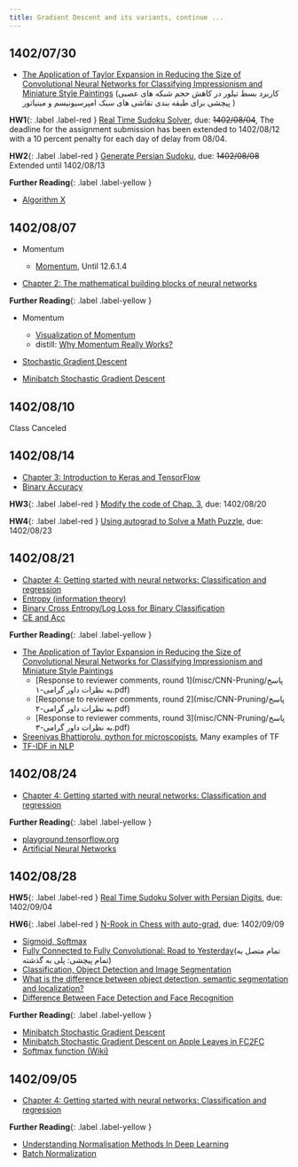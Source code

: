 ```yaml
---
title: Gradient Descent and its variants, continue ...
---
```



## 1402/07/30

* [The Application of Taylor Expansion in Reducing the Size of Convolutional Neural Networks for Classifying Impressionism and Miniature Style Paintings](https://fumcs.github.io/publications/#TaylorExpansion_in_CNN_prunning99) (کاربرد بسط تیلور در کاهش حجم شبکه های عصبی پیچشی برای طبقه بندی نقاشی های سبک امپرسیونیسم و مینیاتور
)

**HW1**{: .label .label-red } [Real Time Sudoku Solver](https://vu.um.ac.ir/mod/assign/view.php?id=454184), due: ~~1402/08/04~~,
The deadline for the assignment submission has been extended to 1402/08/12 with a 10 percent penalty for each day of delay from 08/04. 

**HW2**{: .label .label-red } [Generate Persian Sudoku](https://vu.um.ac.ir/mod/assign/view.php?id=454185), due: ~~1402/08/08~~ Extended until 1402/08/13

**Further Reading**{: .label .label-yellow }
* [Algorithm X](https://mamintoosi.github.io/slides/topics/DLX/DLX.html)



## 1402/08/07

* Momentum 
    - [Momentum](https://www.d2l.ai/chapter_optimization/momentum.html), Until 12.6.1.4

* [Chapter 2: The mathematical building blocks of neural networks](https://colab.research.google.com/github/fchollet/deep-learning-with-python-notebooks/blob/master/chapter02_mathematical-building-blocks.ipynb)

**Further Reading**{: .label .label-yellow }
* Momentum 
    - [Visualization of Momentum](https://milania.de/blog/Introduction_to_neural_network_optimizers_%5Bpart_1%5D_%E2%80%93_momentum_optimization)
    - distill: [Why Momentum Really Works?](https://distill.pub/2017/momentum/)

* [Stochastic Gradient Descent](https://www.d2l.ai/chapter_optimization/sgd.html)
* [Minibatch Stochastic Gradient Descent](https://www.d2l.ai/chapter_optimization/minibatch-sgd.html)

## 1402/08/10

Class Canceled


## 1402/08/14

* [Chapter 3: Introduction to Keras and TensorFlow](https://colab.research.google.com/github/fchollet/deep-learning-with-python-notebooks/blob/master/chapter03_introduction-to-keras-and-tf.ipynb)
* [Binary Accuracy](https://www.tensorflow.org/api_docs/python/tf/keras/metrics/BinaryAccuracy)

**HW3**{: .label .label-red } [Modify the code of Chap. 3](https://vu.um.ac.ir/mod/assign/view.php?id=458660), due: 1402/08/20

**HW4**{: .label .label-red } [Using autograd to Solve a Math Puzzle](https://vu.um.ac.ir/mod/assign/view.php?id=458994), due: 1402/08/23

## 1402/08/21

* [Chapter 4: Getting started with neural networks: Classification and regression](https://colab.research.google.com/github/fchollet/deep-learning-with-python-notebooks/blob/master/chapter04_getting-started-with-neural-networks.ipynb)
* [Entropy (information theory)](https://fa.wikipedia.org/wiki/%D8%A2%D9%86%D8%AA%D8%B1%D9%88%D9%BE%DB%8C_%D8%A7%D8%B7%D9%84%D8%A7%D8%B9%D8%A7%D8%AA)
* [Binary Cross Entropy/Log Loss for Binary Classification](https://www.analyticsvidhya.com/blog/2021/03/binary-cross-entropy-log-loss-for-binary-classification/)
* [CE and Acc](misc/LossAccExample.png)

**Further Reading**{: .label .label-yellow }
* [The Application of Taylor Expansion in Reducing the Size of Convolutional Neural Networks for Classifying Impressionism and Miniature Style Paintings](https://math-sci.ui.ac.ir/article_25351.html)
    - [Response to reviewer comments, round 1](misc/CNN-Pruning/پاسخ به نظرات داور گرامی-۱.pdf)
    - [Response to reviewer comments, round 2](misc/CNN-Pruning/پاسخ به نظرات داور گرامی-۲.pdf)
    - [Response to reviewer comments, round 3](misc/CNN-Pruning/پاسخ به نظرات داور گرامی-۳.pdf)
* [Sreenivas Bhattiprolu, python for microscopists](https://github.com/bnsreenu/python_for_microscopists), Many examples of TF
* [TF-IDF in NLP](https://www.dropbox.com/s/47s8r64yt41186q/TFIDF.zip?dl=1)

## 1402/08/24

* [Chapter 4: Getting started with neural networks: Classification and regression](https://colab.research.google.com/github/fchollet/deep-learning-with-python-notebooks/blob/master/chapter04_getting-started-with-neural-networks.ipynb)

**Further Reading**{: .label .label-yellow }
* [playground.tensorflow.org](https://playground.tensorflow.org/)
* [Artificial Neural Networks](https://www.bpesquet.fr/mlhandbook/algorithms/artificial_neural_networks.html)

## 1402/08/28

**HW5**{: .label .label-red } [Real Time Sudoku Solver with Persian Digits](https://vu.um.ac.ir/mod/assign/view.php?id=461848), due: 1402/09/04

**HW6**{: .label .label-red } [N-Rook in Chess with auto-grad](https://vu.um.ac.ir/mod/assign/view.php?id=459379), due: 1402/09/09

* [Sigmoid, Softmax](https://themaverickmeerkat.com/2019-10-23-Softmax/)
* [Fully Connected to Fully Convolutional: Road to Yesterday](https://github.com/mamintoosi/FC2FC)(تمام متصل به تمام پیچشی: پلی به گذشته)
* [Classification, Object Detection and Image Segmentation](https://developer.qualcomm.com/software/qualcomm-neural-processing-sdk/learning-resources/image-segmentation-deeplab-neural-processing-sdk/classification-object-detection-segmentation)
* [What is the difference between object detection, semantic segmentation and localization?](https://cs.stackexchange.com/questions/51387/what-is-the-difference-between-object-detection-semantic-segmentation-and-local)
* [Difference Between Face Detection and Face Recognition](http://www.differencebetween.net/technology/difference-between-face-detection-and-face-recognition/)

**Further Reading**{: .label .label-yellow }

* [Minibatch Stochastic Gradient Descent](https://www.d2l.ai/chapter_optimization/minibatch-sgd.html)
* [Minibatch Stochastic Gradient Descent on Apple Leaves in FC2FC](https://colab.research.google.com/github/mamintoosi/FC2FC/blob/main/FC2FC_PlantDisease_batch.ipynb)
* [Softmax function (Wiki)](https://en.wikipedia.org/wiki/Softmax_function)

## 1402/09/05

* [Chapter 4: Getting started with neural networks: Classification and regression](https://colab.research.google.com/github/fchollet/deep-learning-with-python-notebooks/blob/master/chapter04_getting-started-with-neural-networks.ipynb)

**Further Reading**{: .label .label-yellow }

* [Understanding Normalisation Methods In Deep Learning](https://analyticsindiamag.com/understanding-normalization-methods-in-deep-learning/)
* [Batch Normalization](https://d2l.ai/chapter_convolutional-modern/batch-norm.html)
